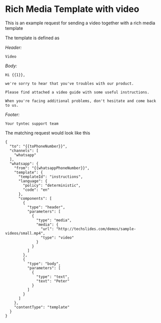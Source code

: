 # Rich Media Template with video

This is an example request for sending a video together with a rich media template

The template is defined as

*Header:* 

    Video

*Body:* 

````
Hi {{1}}, 
 
we're sorry to hear that you've troubles with our product. 
 
Please find attached a video guide with some useful instructions. 
 
When you're facing additional problems, don't hesitate and come back to us.  
````

*Footer:*

    Your tyntec support team

The matching request would look like this

````
{
  "to": "{{toPhoneNumber}}",
  "channels": [
    "whatsapp"
  ],
  "whatsapp": {
    "from": "{{whatsappPhoneNumber}}",
    "template": {
      "templateId": "instructions",
      "language": {
        "policy": "deterministic",
        "code": "en"
      },
      "components": [
        {
          "type": "header",
          "parameters": [
            {
              "type": "media",
              "media": {
                "url": "http://techslides.com/demos/sample-videos/small.mp4",
                "type": "video"
              }
            }
          ]
        },
        {
          "type": "body",
          "parameters": [
            {
              "type": "text",
              "text": "Peter"
            }
          ]
        }
      ]
    },
    "contentType": "template"
  }
}
````
